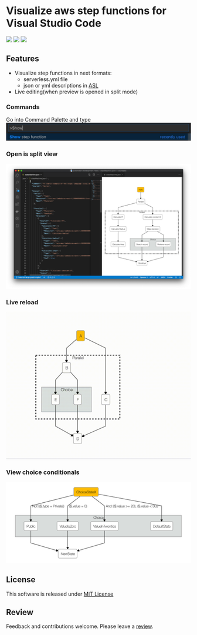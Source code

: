 # Visualize aws step functions for Visual Studio Code

[![](https://vsmarketplacebadge.apphb.com/version-short/paulshestakov.aws-step-functions-constructor.svg)](https://marketplace.visualstudio.com/items?itemName=paulshestakov.aws-step-functions-constructor)
[![](https://vsmarketplacebadge.apphb.com/downloads-short/paulshestakov.aws-step-functions-constructor.svg)](https://marketplace.visualstudio.com/items?itemName=paulshestakov.aws-step-functions-constructor)
[![](https://vsmarketplacebadge.apphb.com/installs/paulshestakov.aws-step-functions-constructor.svg)](https://marketplace.visualstudio.com/items?itemName=paulshestakov.aws-step-functions-constructor)

## Features

- Visualize step functions in next formats:
  - serverless.yml file
  - json or yml descriptions in [ASL](https://docs.aws.amazon.com/step-functions/latest/dg/concepts-amazon-states-language.html)
- Live editing(when preview is opened in split mode)

### Commands

Go into Command Palette and type
![Commands List](https://github.com/PaulShestakov/pics/blob/master/commandsList.png?raw=true)

### Open is split view

![Usage Example](https://github.com/PaulShestakov/pics/blob/master/splitView.png?raw=true)

### Live reload

![Usage Example](https://github.com/PaulShestakov/pics/blob/master/live.gif?raw=true)

### View choice conditionals

![Usage Example](https://github.com/PaulShestakov/pics/blob/master/choice.png?raw=true)

## License

This software is released under [MIT License](http://www.opensource.org/licenses/mit-license.php)

## Review

Feedback and contributions welcome. Please leave a [review](https://marketplace.visualstudio.com/items?itemName=paulshestakov.aws-step-functions-constructor#review-details).
